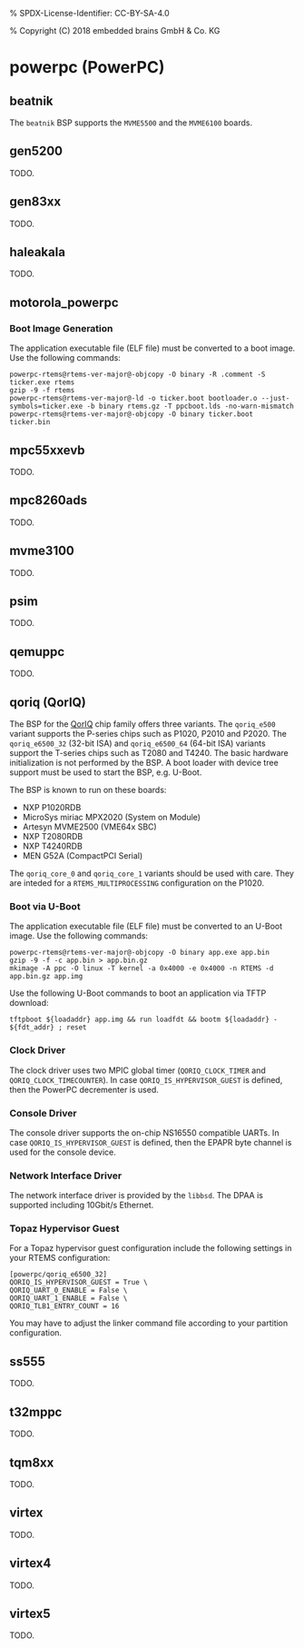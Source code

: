 % SPDX-License-Identifier: CC-BY-SA-4.0

% Copyright (C) 2018 embedded brains GmbH & Co. KG

# powerpc (PowerPC)

## beatnik
The ``beatnik`` BSP supports the ``MVME5500`` and the ``MVME6100`` boards.

## gen5200

TODO.

## gen83xx

TODO.

## haleakala

TODO.

## motorola_powerpc

### Boot Image Generation

The application executable file (ELF file) must be converted to a boot
image. Use the following commands:

```none
powerpc-rtems@rtems-ver-major@-objcopy -O binary -R .comment -S ticker.exe rtems
gzip -9 -f rtems
powerpc-rtems@rtems-ver-major@-ld -o ticker.boot bootloader.o --just-symbols=ticker.exe -b binary rtems.gz -T ppcboot.lds -no-warn-mismatch
powerpc-rtems@rtems-ver-major@-objcopy -O binary ticker.boot ticker.bin
```

## mpc55xxevb

TODO.

## mpc8260ads

TODO.

## mvme3100

TODO.

## psim

TODO.

## qemuppc

TODO.

## qoriq (QorIQ)

The BSP for the [QorIQ](https://en.wikipedia.org/wiki/QorIQ) chip family
offers three variants. The `qoriq_e500` variant supports the P-series chips
such as P1020, P2010 and P2020. The `qoriq_e6500_32` (32-bit ISA) and
`qoriq_e6500_64` (64-bit ISA) variants support the T-series chips such as T2080
and T4240. The basic hardware initialization is not performed by the BSP. A
boot loader with device tree support must be used to start the BSP, e.g.
U-Boot.

The BSP is known to run on these boards:

- NXP P1020RDB
- MicroSys miriac MPX2020 (System on Module)
- Artesyn MVME2500 (VME64x SBC)
- NXP T2080RDB
- NXP T4240RDB
- MEN G52A (CompactPCI Serial)

The `qoriq_core_0` and `qoriq_core_1` variants should be used with care. They
are inteded for a `RTEMS_MULTIPROCESSING` configuration on the P1020.

### Boot via U-Boot

The application executable file (ELF file) must be converted to an U-Boot
image. Use the following commands:

```none
powerpc-rtems@rtems-ver-major@-objcopy -O binary app.exe app.bin
gzip -9 -f -c app.bin > app.bin.gz
mkimage -A ppc -O linux -T kernel -a 0x4000 -e 0x4000 -n RTEMS -d app.bin.gz app.img
```

Use the following U-Boot commands to boot an application via TFTP download:

```none
tftpboot ${loadaddr} app.img && run loadfdt && bootm ${loadaddr} - ${fdt_addr} ; reset
```

### Clock Driver

The clock driver uses two MPIC global timer (`QORIQ_CLOCK_TIMER` and
`QORIQ_CLOCK_TIMECOUNTER`). In case `QORIQ_IS_HYPERVISOR_GUEST` is
defined, then the PowerPC decrementer is used.

### Console Driver

The console driver supports the on-chip NS16550 compatible UARTs. In case
`QORIQ_IS_HYPERVISOR_GUEST` is defined, then the EPAPR byte channel is used
for the console device.

### Network Interface Driver

The network interface driver is provided by the `libbsd`. The DPAA is
supported including 10Gbit/s Ethernet.

### Topaz Hypervisor Guest

For a Topaz hypervisor guest configuration include the following settings
in your RTEMS configuration:

```
[powerpc/qoriq_e6500_32]
QORIQ_IS_HYPERVISOR_GUEST = True \
QORIQ_UART_0_ENABLE = False \
QORIQ_UART_1_ENABLE = False \
QORIQ_TLB1_ENTRY_COUNT = 16
```

You may have to adjust the linker command file according to your partition
configuration.

## ss555

TODO.

## t32mppc

TODO.

## tqm8xx

TODO.

## virtex

TODO.

## virtex4

TODO.

## virtex5

TODO.
